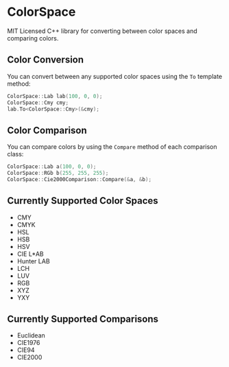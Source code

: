 # ColorSpace
MIT Licensed C++ library for converting between color spaces and comparing colors.

## Color Conversion
You can convert between any supported color spaces using the ```To``` template method:
```c++
ColorSpace::Lab lab(100, 0, 0);
ColorSpace::Cmy cmy;
lab.To<ColorSpace::Cmy>(&cmy);
```
## Color Comparison
You can compare colors by using the ```Compare``` method of each comparison class:
```c++
ColorSpace::Lab a(100, 0, 0);
ColorSpace::RGb b(255, 255, 255);
ColorSpace::Cie2000Comparison::Compare(&a, &b);
```

## Currently Supported Color Spaces
* CMY
* CMYK
* HSL
* HSB
* HSV
* CIE L*AB
* Hunter LAB
* LCH
* LUV
* RGB
* XYZ
* YXY

## Currently Supported Comparisons
* Euclidean
* CIE1976
* CIE94
* CIE2000
